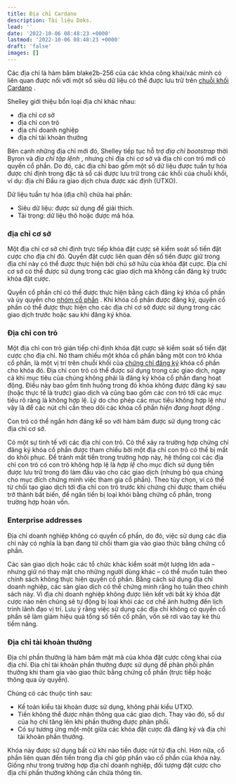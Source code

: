 ```yaml
---
title: Địa chỉ Cardano
description: Tài liệu Doks.
lead: ''
date: '2022-10-06 08:48:23 +0000'
lastmod: '2022-10-06 08:48:23 +0000'
draft: 'false'
images: []
---
```


Các địa chỉ là hàm băm blake2b-256 của các khóa công khai/xác minh có liên quan được nối với một số siêu dữ liệu có thể được lưu trữ trên [chuỗi khối Cardano](https://cardano.org/) .

Shelley giới thiệu bốn loại địa chỉ khác nhau:

- địa chỉ cơ sở
- địa chỉ con trỏ
- địa chỉ doanh nghiệp
- địa chỉ tài khoản thưởng

Bên cạnh những địa chỉ mới đó, Shelley tiếp tục hỗ trợ *địa chỉ bootstrap* thời Byron và *địa chỉ tập lệnh* , nhưng chỉ địa chỉ cơ sở và địa chỉ con trỏ mới có quyền cổ phần. Do đó, các địa chỉ bao gồm một số dữ liệu được tuần tự hóa được chỉ định trong đặc tả sổ cái được lưu trữ trong các khối của chuỗi khối, ví dụ: địa chỉ Đầu ra giao dịch chưa được xác định (UTXO).

Dữ liệu tuần tự hóa (địa chỉ) chứa hai phần:

- Siêu dữ liệu: được sử dụng để giải thích.
- Tải trọng: dữ liệu thô hoặc được mã hóa.

### địa chỉ cơ sở

Một địa chỉ cơ sở chỉ định trực tiếp khóa đặt cược sẽ kiểm soát số tiền đặt cược cho địa chỉ đó. Quyền đặt cược liên quan đến số tiền được giữ trong địa chỉ này có thể được thực hiện bởi chủ sở hữu của khóa đặt cược. Địa chỉ cơ sở có thể được sử dụng trong các giao dịch mà không cần đăng ký trước khóa đặt cược.

Quyền cổ phần chỉ có thể được thực hiện bằng cách đăng ký khóa cổ phần và ủy quyền cho [nhóm cổ phần](https://docs.cardano.org/core-concepts/stake-pools) . Khi khóa cổ phần được đăng ký, quyền cổ phần có thể được thực hiện cho các địa chỉ cơ sở được sử dụng trong các giao dịch trước hoặc sau khi đăng ký khóa.

### Địa chỉ con trỏ

Một địa chỉ con trỏ gián tiếp chỉ định khóa đặt cược sẽ kiểm soát số tiền đặt cược cho địa chỉ. Nó tham chiếu một khóa cổ phần bằng một con trỏ khóa cổ phần, là một vị trí trên chuỗi khối của [chứng chỉ đăng ký](https://docs.cardano.org/getting-started/operating-a-stake-pool/creating-keys-and-certificates#creatinganoperationalcertificate) khóa cổ phần cho khóa đó. Địa chỉ con trỏ có thể được sử dụng trong các giao dịch, ngay cả khi mục tiêu của chúng không phải là đăng ký khóa cổ phần đang hoạt động. Điều này bao gồm tình huống trong đó khóa không được đăng ký sau (hoặc thực tế là trước) giao dịch và cũng bao gồm các con trỏ tới các mục tiêu rõ ràng là không hợp lệ. Lý do cho phép các mục tiêu không hợp lệ như vậy là để các nút chỉ cần theo dõi các khóa cổ phần *hiện đang hoạt động* .

Con trỏ có thể ngắn hơn đáng kể so với hàm băm được sử dụng trong các địa chỉ cơ sở.

Có một sự tinh tế với các địa chỉ con trỏ. Có thể xảy ra trường hợp chứng chỉ đăng ký khóa cổ phần được tham chiếu bởi một địa chỉ con trỏ có thể bị mất do khôi phục. Để tránh mất tiền trong trường hợp này, hệ thống coi các địa chỉ con trỏ có con trỏ không hợp lệ là *hợp lệ* cho mục đích sử dụng tiền được lưu trữ trong đó làm đầu vào cho các giao dịch (nhưng bỏ qua chúng cho mục đích chứng minh việc tham gia cổ phần). Theo tùy chọn, ví có thể từ chối tạo giao dịch tới địa chỉ con trỏ trước khi chứng chỉ được tham chiếu trở thành bất biến, để ngăn tiền bị loại khỏi bằng chứng cổ phần, trong trường hợp hoàn vốn.

### Enterprise addresses

Địa chỉ doanh nghiệp không có quyền cổ phần, do đó, việc sử dụng các địa chỉ này có nghĩa là bạn đang từ chối tham gia vào giao thức bằng chứng cổ phần.

Các sàn giao dịch hoặc các tổ chức khác kiểm soát một lượng lớn ada – nhưng giữ nó thay mặt cho những người dùng khác – có thể muốn tuân theo chính sách không thực hiện quyền cổ phần. Bằng cách sử dụng địa chỉ doanh nghiệp, các sàn giao dịch có thể chứng minh rằng họ tuân theo chính sách này. Vì địa chỉ doanh nghiệp không được liên kết với bất kỳ khóa đặt cược nào nên chúng sẽ tự động bị loại khỏi các cơ chế ảnh hưởng đến lịch trình lãnh đạo vị trí. Lưu ý rằng việc sử dụng các địa chỉ không có quyền cổ phần sẽ làm giảm hiệu quả tổng số tiền cổ phần, vốn sẽ rơi vào tay kẻ thù tiềm năng.

### Địa chỉ tài khoản thưởng

Địa chỉ phần thưởng là hàm băm mật mã của khóa đặt cược công khai của địa chỉ. Địa chỉ tài khoản phần thưởng được sử dụng để phân phối phần thưởng khi tham gia vào giao thức bằng chứng cổ phần (trực tiếp hoặc thông qua ủy quyền).

Chúng có các thuộc tính sau:

- Kế toán kiểu tài khoản được sử dụng, không phải kiểu UTXO.
- Tiền không thể được nhận thông qua các giao dịch. Thay vào đó, số dư của họ chỉ tăng lên khi phần thưởng được phân phối.
- Có sự tương ứng một-một giữa các khóa đặt cược đã đăng ký và địa chỉ tài khoản phần thưởng.

Khóa này được sử dụng bất cứ khi nào tiền được rút từ địa chỉ. Hơn nữa, cổ phần liên quan đến tiền trong địa chỉ góp phần vào cổ phần của khóa này. Giống như trong trường hợp địa chỉ doanh nghiệp, đối tượng đặt cược cho địa chỉ phần thưởng không cần chứa thông tin.
